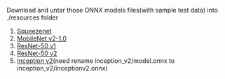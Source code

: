 Download and untar those ONNX models files(with sample test data) into ./resources folder
1. [Squeezenet](https://s3.amazonaws.com/onnx-model-zoo/squeezenet/squeezenet1.1/squeezenet1.1.tar.gz)
2. [MobileNet v2-1.0](https://s3.amazonaws.com/onnx-model-zoo/mobilenet/mobilenetv2-1.0/mobilenetv2-1.0.tar.gz)
3. [ResNet-50 v1](https://s3.amazonaws.com/onnx-model-zoo/resnet/resnet50v1/resnet50v1.tar.gz)
4. [ResNet-50 v2](https://s3.amazonaws.com/onnx-model-zoo/resnet/resnet50v2/resnet50v2.tar.gz)
5. [Inception v2](https://s3.amazonaws.com/download.onnx/models/opset_9/inception_v2.tar.gz)(need rename inception_v2/model.onnx to inception_v2/inceptionv2.onnx)

